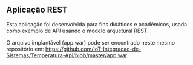 ## Aplicação REST

Esta aplicação foi desenvolvida para fins didáticos e acadêmicos, usada como exemplo de API usando o modelo arquetural REST.

O arquivo implantável (app.war) pode ser encontrado neste mesmo repositório em: https://github.com/IoT-Integracao-de-Sistemas/Temperatura-Api/blob/master/app.war
